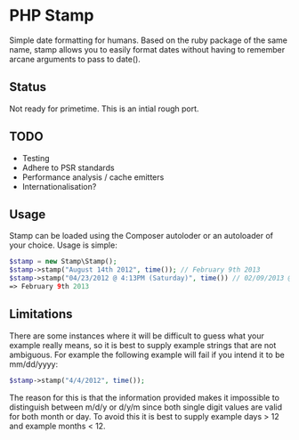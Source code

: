 # PHP Stamp

Simple date formatting for humans. Based on the ruby package of the same name, stamp
allows you to easily format dates without having to remember arcane arguments to
pass to date().

## Status

Not ready for primetime. This is an intial rough port. 

## TODO

* Testing
* Adhere to PSR standards
* Performance analysis / cache emitters
* Internationalisation? 

## Usage

Stamp can be loaded using the Composer autoloder or an autoloader of your choice.
Usage is simple:

```php
$stamp = new Stamp\Stamp();
$stamp->stamp("August 14th 2012", time()); // February 9th 2013
$stamp->stamp("04/23/2012 @ 4:13PM (Saturday)", time()) // 02/09/2013 @ 10:50AM (Sunday)
=> February 9th 2013
```


## Limitations

There are some instances where it will be difficult to guess what your example really means,
so it is best to supply example strings that are not ambiguous. For example the following 
example will fail if you intend it to be mm/dd/yyyy:

```php
$stamp->stamp("4/4/2012", time());
```

The reason for this is that the information provided makes it impossible to distinguish between m/d/y
or d/y/m since both single digit values are valid for both month or day. To avoid this it is best to
supply example days > 12 and example months < 12.
